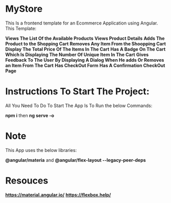 # MyStore

This Is a frontend template for an Ecommerce Application using Angular.
This Template:

**Views The List Of the Available Products**
**Views Product Details**
**Adds The Product to the Shopping Cart**
**Removes Any Item From the Shoopping Cart**
**Display The Total Price Of The Items In The Cart**
**Has A Badge On The Cart Which Is Displaying The Number Of Unique Item In The Cart**
**Gives Feedback To The User By Displaying A Dialog When He adds Or Removes an Item From The Cart**
**Has CheckOut Form**
**Has A Confirmation CheckOut Page**

# Instructions To Start The Project:

All You Need To Do To Start The App Is To Run the below Commands:

**npm i** then **ng serve -o**


# Note
This App uses the below libraries:

**@angular/materia** and **@angular/flex-layout  --legacy-peer-deps**

# Resouces

**https://material.angular.io/**
**https://flexbox.help/**